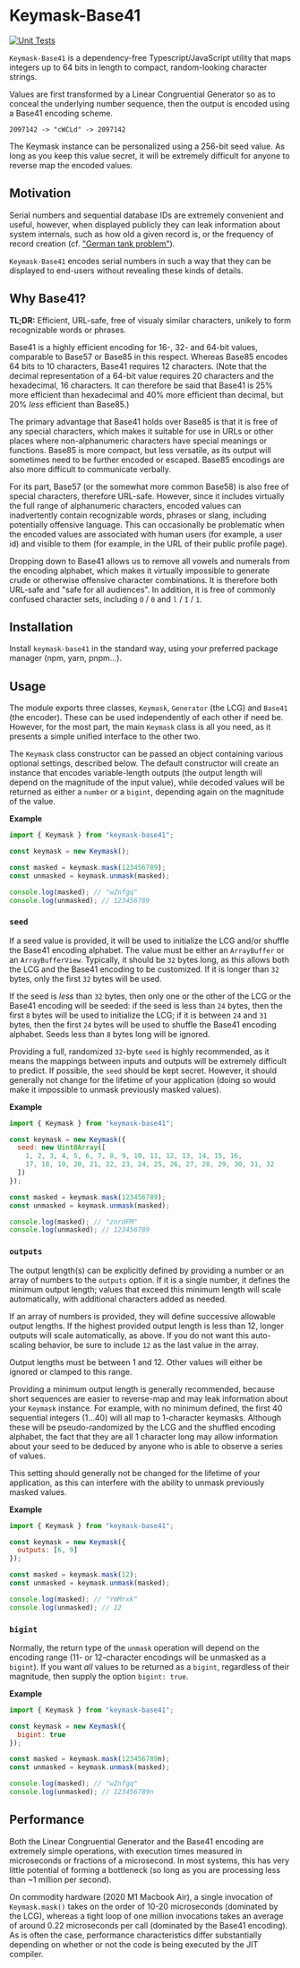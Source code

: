 # Keymask-Base41

[![Unit Tests](https://github.com/keymask/keymask-base41/actions/workflows/test.yml/badge.svg)](https://github.com/keymask/keymask-base41/actions/workflows/test.yml)

`Keymask-Base41` is a dependency-free Typescript/JavaScript utility that maps
integers up to 64 bits in length to compact, random-looking character strings.

Values are first transformed by a Linear Congruential Generator so as to
conceal the underlying number sequence, then the output is encoded using a
Base41 encoding scheme.

```
2097142 -> "cWCLd" -> 2097142
```

The Keymask instance can be personalized using a 256-bit seed value. As long as
you keep this value secret, it will be extremely difficult for anyone to
reverse map the encoded values.

## Motivation

Serial numbers and sequential database IDs are extremely convenient and useful,
however, when displayed publicly they can leak information about system
internals, such as how old a given record is, or the frequency of record
creation (cf.
["German tank problem"](https://search.brave.com/search?q=german+tank+problem)).

`Keymask-Base41` encodes serial numbers in such a way that they can be
displayed to end-users without revealing these kinds of details.

## Why Base41?

**TL;DR:** Efficient, URL-safe, free of visualy similar characters, unikely to
form recognizable words or phrases.

Base41 is a highly efficient encoding for 16-, 32- and 64-bit values,
comparable to Base57 or Base85 in this respect. Whereas Base85 encodes 64 bits
to 10 characters, Base41 requires 12 characters. (Note that the decimal
representation of a 64-bit value requires 20 characters and the hexadecimal, 16
characters. It can therefore be said that Base41 is 25% more efficient than
hexadecimal and 40% more efficient than decimal, but 20% *less* efficient than
Base85.)

The primary advantage that Base41 holds over Base85 is that it is free of any
special characters, which makes it suitable for use in URLs or other places
where non-alphanumeric characters have special meanings or functions. Base85 is
more compact, but less versatile, as its output will sometimes need to be
further encoded or escaped. Base85 encodings are also more difficult to
communicate verbally.

For its part, Base57 (or the somewhat more common Base58) is also free of
special characters, therefore URL-safe. However, since it includes virtually
the full range of alphanumeric characters, encoded values can inadvertently
contain recognizable words, phrases or slang, including potentially offensive
language. This can occasionally be problematic when the encoded values are
associated with human users (for example, a user id) and visible to them (for
example, in the URL of their public profile page).

Dropping down to Base41 allows us to remove all vowels and numerals from the
encoding alphabet, which makes it virtually impossible to generate crude or
otherwise offensive character combinations. It is therefore both URL-safe and
"safe for all audiences". In addition, it is free of commonly confused
character sets, including `O` / `0` and `l` / `I` / `1`.

## Installation

Install `keymask-base41` in the standard way, using your preferred package
manager (npm, yarn, pnpm...).

## Usage

The module exports three classes, `Keymask`, `Generator` (the LCG) and
`Base41` (the encoder). These can be used independently of each other if need
be. However, for the most part, the main `Keymask` class is all you need, as it
presents a simple unified interface to the other two.

The `Keymask` class constructor can be passed an object containing various
optional settings, described below. The default constructor will create an
instance that encodes variable-length outputs (the output length will depend on
the magnitude of the input value), while decoded values will be returned as
either a `number` or a `bigint`, depending again on the magnitude of the value.

**Example**

```JavaScript
import { Keymask } from "keymask-base41";

const keymask = new Keymask();

const masked = keymask.mask(123456789);
const unmasked = keymask.unmask(masked);

console.log(masked); // "wZnfgq"
console.log(unmasked); // 123456789
```

### `seed`

If a seed value is provided, it will be used to initialize the LCG and/or
shuffle the Base41 encoding alphabet. The value must be either an `ArrayBuffer`
or an `ArrayBufferView`. Typically, it should be `32` bytes long, as this
allows both the LCG and the Base41 encoding to be customized. If it is longer
than `32` bytes, only the first `32` bytes will be used.

If the seed is *less* than `32` bytes, then only one or the other of the LCG or
the Base41 encoding will be seeded: if the seed is less than `24` bytes, then
the first `8` bytes will be used to initialize the LCG; if it is between `24`
and `31` bytes, then the first `24` bytes will be used to shuffle the Base41
encoding alphabet. Seeds less than `8` bytes long will be ignored.

Providing a full, randomized `32`-byte `seed` is highly recommended, as it
means the mappings between inputs and outputs will be extremely difficult to
predict. If possible, the `seed` should be kept secret. However, it should
generally not change for the lifetime of your application (doing so would make
it impossible to unmask previously masked values).

**Example**

```JavaScript
import { Keymask } from "keymask-base41";

const keymask = new Keymask({
  seed: new Uint8Array([
    1, 2, 3, 4, 5, 6, 7, 8, 9, 10, 11, 12, 13, 14, 15, 16,
    17, 18, 19, 20, 21, 22, 23, 24, 25, 26, 27, 28, 29, 30, 31, 32
  ])
});

const masked = keymask.mask(123456789);
const unmasked = keymask.unmask(masked);

console.log(masked); // "znrdFM"
console.log(unmasked); // 123456789

```

### `outputs`

The output length(s) can be explicitly defined by providing a number or an
array of numbers to the `outputs` option. If it is a single number, it defines
the minimum output length; values that exceed this minimum length will scale
automatically, with additional characters added as needed.

If an array of numbers is provided, they will define successive allowable
output lengths. If the highest provided output length is less than 12, longer
outputs will scale automatically, as above. If you do not want this
auto-scaling behavior, be sure to include `12` as the last value in the array.

Output lengths must be between 1 and 12. Other values will either be ignored
or clamped to this range.

Providing a minimum output length is generally recommended, because short
sequences are easier to reverse-map and may leak information about your
`Keymask` instance. For example, with no minimum defined, the first 40
sequential integers (1...40) will all map to 1-character keymasks. Although
these will be pseudo-randomized by the LCG and the shuffled encoding alphabet,
the fact that they are all 1 character long may allow information about your
seed to be deduced by anyone who is able to observe a series of values.

This setting should generally not be changed for the lifetime of your
application, as this can interfere with the ability to unmask previously
masked values.

**Example**

```JavaScript
import { Keymask } from "keymask-base41";

const keymask = new Keymask({
  outputs: [6, 9]
});

const masked = keymask.mask(12);
const unmasked = keymask.unmask(masked);

console.log(masked); // "YmMrxk"
console.log(unmasked); // 12
```

### `bigint`

Normally, the return type of the `unmask` operation will depend on the encoding
range (11- or 12-character encodings will be unmasked as a `bigint`). If you
want *all* values to be returned as a `bigint`, regardless of their magnitude,
then supply the option `bigint: true`.

**Example**

```JavaScript
import { Keymask } from "keymask-base41";

const keymask = new Keymask({
  bigint: true
});

const masked = keymask.mask(123456789n);
const unmasked = keymask.unmask(masked);

console.log(masked); // "wZnfgq"
console.log(unmasked); // 123456789n
```

## Performance

Both the Linear Congruential Generator and the Base41 encoding are extremely
simple operations, with execution times measured in microseconds or fractions
of a microsecond. In most systems, this has very little potential of forming
a bottleneck (so long as you are processing less than ~1 million per second).

On commodity hardware (2020 M1 Macbook Air), a single invocation of
`Keymask.mask()` takes on the order of 10-20 microseconds (dominated by the
LCG), whereas a tight loop of one million invocations takes an average of
around 0.22 microseconds per call (dominated by the Base41 encoding). As is
often the case, performance characteristics differ substantially depending on
whether or not the code is being executed by the JIT compiler.
